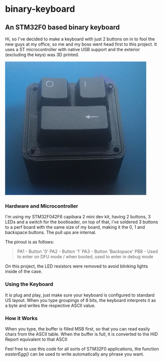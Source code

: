 # binary-keyboard
## An STM32F0 based binary keyboard
Hi, so I've decided to make a keyboard with just 2 buttons on in to fool the new guys at my office, so me and my boss went head first to this project. It uses a ST microcontroller with native USB support and the exterior (excluding the keys) was 3D printed.

![bin keyboard](https://raw.githubusercontent.com/predebon/binary-keyboard/master/bin_kbrd.png)

### Hardware and Microcontroller
I'm using my STM32F042F6 capibara 2 mini dev kit, having 2 buttons, 3 LEDs and a switch for the bootloader, on top of that, i've soldered 3 buttons to a perf board with the same size of my board, making it the 0, 1 and backspace buttons. The pull ups are internal.

The pinout is as follows:
>PA1 - Button '0'
>PA2 - Button '1'
>PA3 - Button 'Backspace'
>PB8 - Used to enter on DFU mode / when booted, used to enter in debug mode

On this project, the LED resistors were removed to avoid blinking lights inside of the case.

### Using the Keyboard
It is plug and play, just make sure your keyboard is configured to standard US layout.
When you type groupings of 8 bits, the keyboard interprets it as a byte and writes the respective ASCII value.

### How it Works
When you type, the buffer is filled MSB first, so that you can read easily chars from the ASCII table. When the buffer is full, it is converted to the HID Report equivalent to that ASCII 

Feel free to use this code for all sorts of STM32F0 applications, the function _easterEgg()_ can be used to write automatically any phrase you want.


